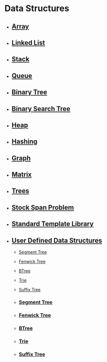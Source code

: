 # Data Structures

- ## [Array](./Array)

- ## [Linked List](./LinkedList)

- ## [Stack](./Stack)

- ## [Queue](./Queue)

- ## [Binary Tree](./BinaryTree)

- ## [Binary Search Tree](./BinarySearchTree)
  
- ## [Heap](./Heap)
  
- ## [Hashing](./Hashing)
  
- ## [Graph](./Graph)
  
- ## [Matrix](./Matrix)
  
- ## [Trees](./Trees)
- ## [Stock Span Problem](https://github.com/sinu-02/winter-of-contributing/tree/C_CPP/C_CPP/Data%20Structures/Stock%20Span%20Problem)
  
- ## [Standard Template Library](./Standard%20Template%20Library)
  
- ## [User Defined Data Structures](./UserDefinedDataStructures)

  -  [Segment Tree](#)
  -  [Fenwick Tree](#)
  -  [BTree](#)
  -  [Trie](#)
  -  [Suffix Tree](#)



  - ### [Segment Tree](#)
  - ### [Fenwick Tree](#)
  - ### [BTree](#)
  - ### [Trie](#)
  - ### [Suffix Tree](#)

